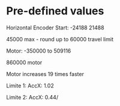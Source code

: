 # Pre-defined values

Horizontal Encoder Start: -24188 21488

45000 max - round up to 60000 travel limit

Motor: -350000 to 509116

860000 motor

Motor increases 19 times faster

Limite 1: AccX: 1.02

Limite 2: AccX: 0.44/


